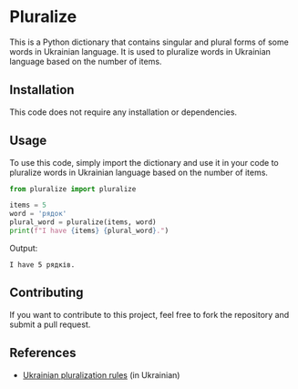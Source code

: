 # Pluralize

This is a Python dictionary that contains singular and plural forms of some words in Ukrainian language. It is used to pluralize words in Ukrainian language based on the number of items.

## Installation

This code does not require any installation or dependencies.

## Usage

To use this code, simply import the dictionary and use it in your code to pluralize words in Ukrainian language based on the number of items.

```python
from pluralize import pluralize

items = 5
word = 'рядок'
plural_word = pluralize(items, word)
print(f"I have {items} {plural_word}.")
```

Output:
```
I have 5 рядків.
```

## Contributing

If you want to contribute to this project, feel free to fork the repository and submit a pull request.

## References

- [Ukrainian pluralization rules](https://uk.wikipedia.org/wiki/%D0%9C%D0%BD%D0%BE%D0%B6%D0%B8%D0%BD%D0%B0_%D1%83%D0%BA%D1%80%D0%B0%D1%97%D0%BD%D1%81%D1%8C%D0%BA%D0%BE%D1%97_%D0%BC%D0%BE%D0%B2%D0%B8) (in Ukrainian)